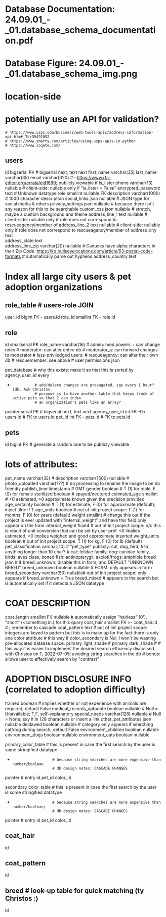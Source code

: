 # Database Documentation: 24.09.01_-_01.database_schema_documentation.pdf
# Database Figure: 24.09.01_-_01.database_schema_img.png


# location-side
# potentially use an API for validation?
    # https://www.usps.com/business/web-tools-apis/address-information-api.htm#_Toc39492052
    # https://www.smarty.com/articles/using-usps-apis-in-python
    # https://www.loqate.com/

users
-
id bigserial PK                 # bigserial next, text next
first_name varchar(35)
last_name varchar(35)
email varchar(320)              #--https://www.rfc-editor.org/errata/eid1690; publicly viewable if is_lister
phone varchar(13) nullable      # client-side: nullable only if "is_lister = False"
encrypted_password text         # Unknown datatype
role smallint nullable FK 
description varchar(1000)       # 1000 character description
social_links json nullable      # JSON type for social media & others
privacy_settings json nullable  # because there isn't any reason for this to be searchable
custom_css json nullable        # stretch, maybe a custom background and theme
address_line_1 text nullable    # client-side: nullable only if role does not correspond to rescueagency/member of
address_line_2 text nullable    # client-side: nullable only if role does not correspond to rescueagency/member of
address_city text               
address_state text              
address_line_zip varchar(20) nullable
    # Canucks have alpha characters in their Zip Code: https://kb.bullseyelocations.com/article/93-postal-code-formats
    # automatically parse out hyphens
address_country text
# Index all large city users & pet adoption organizations

role_table                      # users-role JOIN
-
user_id bigint FK - users.id
role_id smallint FK - role.id

role
-
id smallserial PK
role_name varchar(16)
    # admin: mod powers + can change roles
    # moderator: can atler entire db
    # moderator_a: can forward changes to moderator
    # less-priviledged users:
        # rescueagency: can alter their own db
        # rescuemember: see above
        # user
permissions json

pet_database    # why this exists: make it so that this is sorted by agency_user_id every 
-               # add/delete changes are propagated, say every 1 hour? idk. Ask Christos.
                # purpose is to have another table that keeps track of active pets so that I can index
                # an organization's pets like an array?
pointer serial PK                   # bigserial next, text next
agency_user_id int FK -0< users.id  # FK to users.id
pet_id int FK - pets.id             # FK to pets.id

pets
-
id bigint PK    # generate a random one to be publicly viewable
# lots of attributes:
pet_name varchar(32)                    # 
description varchar(1500) nullable      # 
photo_uploaded varchar(???)             # do processing to rename the image to be db friendly
publish_time timestamp                  # GMT
gender boolean                          # T (1) for male, F (0) for female
sterilized boolean                      # spayed/neutered
estimated_age smallint                  # <0 estimated, >0 approximate known given the precision provided
age_certainty boolean                   # T (1) for estimate, F (0) for approximate (default); inject tilde if T
    age_units boolean                       # out of init project scope: T (1) for months, F (0) for years (default)
weight smallint                         # change this out if the project is ever updated with "internal_weight" and have this field only appear on the form
    internal_weight float4                  # out of init project scope: b/c this is result of unit conversion that can be set by user pref. <0 implies estimated, >0 implies weighed and good approximate inserted
    weight_units boolean                    # out of init project scope: T (1) for kg, F (0) for lb (default)
pet_classification varchar(10)          # "pet_type" publicly: cat, dog, bird, fish, anything longer than 10 char?
    # cat: felidae family, dog: canidae family, birds: aves class, boned fish: actinopterygii, axolotl/frogs: amphibia
breed json                              # if breed_unknown: disable this in form; and DEFAULT "UNKNOWN BREED"
    breed_unknown boolean nullable          # FORM: only appears in form
    breed_secondary varchar(50) nullable# out of init project scope: only appears if breed_unknown = True
    breed_mixed                             # appears in the search but is automatically set if it detects a JSON datatype
# COAT DESCRIPTION
coat_length smallint FK nullable        # automatically assign "hairless" (0'), "short" (<something in.) for this query
coat_hair smallint FK >- coat_hair.id           # ; remember to cascade
coat_pattern text                       # out of init project scope: integers are keyed to pattern but this is to make up for the fact there is only one color attribute
    # this way if color_secondary is Null I won't be wasting pre-allocated databse space.
primary_light_shade                     # 
primary_dark_shade                      # 
    # this way it is easier to implement the desired search efficiency discussed with Christos on T, 2022-07-05: avoiding string searches in the db
    # bonus: allows user to effectively search by "contrast"
# ADOPTION DISCLOSURE INFO (correlated to adoption difficulty)
trained boolean                         # implies whether or not experience with animals are required; default False
medical_records_uptodate boolean nullable   # Null = Unavailable; T,F, self-explanatory
special_needs varchar(128) nullable     # Null = None; say it in 128 characters or insert a link
other_pet_attributes json nullable
    declawed boolean nullable               # category only appears if searching cat/dog during search, default False
    environment_children boolean nullable   
    environment_dogs boolean nullable
    environment_cats boolean nullable


primary_color_table     # this is present in case the first search by the user is some stringified datatype
-                       # because string searches are more expensive than number/boolean
                        # db design notes: CASCADE CHANGES
pointer # entry id
pet_id
color_id

secondary_color_table   # this is present in case the first search by the user is some stringified datatype
-                       # because string searches are more expensive than number/boolean;
                        # db design notes: CASCADE CHANGES
pointer # entry id
pet_id
color_id

coat_hair
-
id

coat_pattern
-
id

breed              # look-up table for quick matching (ty Christos :)
-
id
